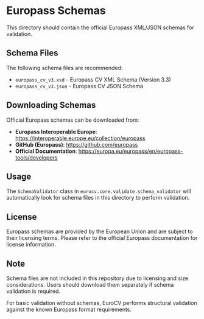 # Europass Schemas

This directory should contain the official Europass XML/JSON schemas for validation.

## Schema Files

The following schema files are recommended:

- `europass_cv_v3.xsd` - Europass CV XML Schema (Version 3.3)
- `europass_cv_v3.json` - Europass CV JSON Schema

## Downloading Schemas

Official Europass schemas can be downloaded from:

- **Europass Interoperable Europe**: https://interoperable.europe.eu/collection/europass
- **GitHub (Europass)**: https://github.com/europass
- **Official Documentation**: https://europa.eu/europass/en/europass-tools/developers

## Usage

The `SchemaValidator` class in `eurocv.core.validate.schema_validator` will automatically
look for schema files in this directory to perform validation.

## License

Europass schemas are provided by the European Union and are subject to their licensing terms.
Please refer to the official Europass documentation for license information.

## Note

Schema files are not included in this repository due to licensing and size considerations.
Users should download them separately if schema validation is required.

For basic validation without schemas, EuroCV performs structural validation against the
known Europass format requirements.

